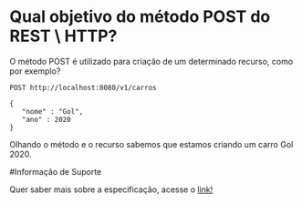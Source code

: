 # Qual objetivo do método POST do REST \ HTTP?

O método POST é utilizado para criação de um determinado recurso, como por exemplo?

```
POST http://localhost:8080/v1/carros

{
   "nome" : "Gol",
   "ano" : 2020 
}
```

Olhando o método e o recurso sabemos que estamos criando um carro Gol 2020.

#Informação de Suporte

Quer saber mais sobre a especificação, acesse o [link!](https://tools.ietf.org/html/rfc7231#section-4.3.3)